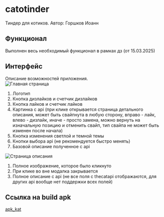 # catotinder
Тиндер для котиков. Автор: Горшков Иоанн
## Функционал
Выполнен весь необходимый функционал в рамках дз
 (от 15.03.2025) 
## Интерфейс
Описание возможностей приложения. \
![Главная страница]([https://github.com/GorshkovIoann/catotinder/blob/main/demo_png/png1.png])
1. Логотип
2. Кнопка дизлайков и счетчик дизлайков
3. Кнопка лайков и счетчик лайков
4. Картинка с api (при клике открывается страница детального описания, может быть свайпнута в любую сторону, вправо - лайк, влево - дизлайк, иначе - просто замена, можно вернуть на изначальную позицию и отменить свайп, тип свайпа не может быть изменен после начала)
5. Кнопка изменения светлой и темной темы
6. Кнопки выбора api (не рекомендуется быстро менять)
7. Базовой описание полученное с api

![Страница описания]([/App_navigation_2.png](https://github.com/GorshkovIoann/catotinder/blob/main/demo_png/%D0%A1%D0%BD%D0%B8%D0%BC%D0%BE%D0%BA%20%D1%8D%D0%BA%D1%80%D0%B0%D0%BD%D0%B0%202025-03-20%20%D0%B2%2012.35.59%20PM.png))
1. Полное изображение, которое было кликнуто
2. При клике во вне модалка закрывается
3. Полное описание с api (не все поля с thecatapi отображаются, для других api вообще нет поддержки всех полей)
## Ссылка на build apk
[apk_kat](https://drive.google.com/file/d/1e2SU8P0bvLxtV3PsDXLK_363eJK84SJy/view?usp=sharing)
